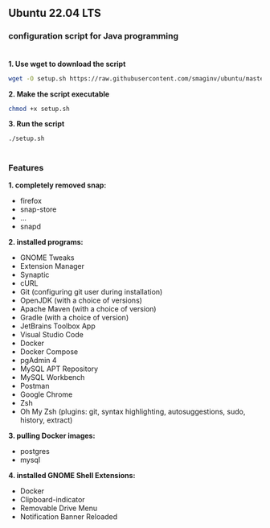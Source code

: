 ## Ubuntu 22.04 LTS

### configuration script for Java programming <br><br>

**1. Use wget to download the script**

```bash
wget -O setup.sh https://raw.githubusercontent.com/smaginv/ubuntu/master/setup.sh
```

**2. Make the script executable**
```bash
chmod +x setup.sh
```

**3. Run the script**
```bash
./setup.sh
```

#

### **Features**

**1. completely removed snap:**

- firefox
- snap-store
- ...
- snapd

**2. installed programs:**

- GNOME Tweaks
- Extension Manager
- Synaptic
- cURL
- Git (configuring git user during installation)
- OpenJDK (with a choice of versions)
- Apache Maven (with a choice of version)
- Gradle (with a choice of version)
- JetBrains Toolbox App
- Visual Studio Code
- Docker
- Docker Compose
- pgAdmin 4
- MySQL APT Repository
- MySQL Workbench
- Postman
- Google Chrome
- Zsh
- Oh My Zsh (plugins: git, syntax highlighting, autosuggestions, sudo, history, extract)

**3. pulling Docker images:**

- postgres
- mysql

**4. installed GNOME Shell Extensions:**

- Docker
- Clipboard-indicator
- Removable Drive Menu
- Notification Banner Reloaded
